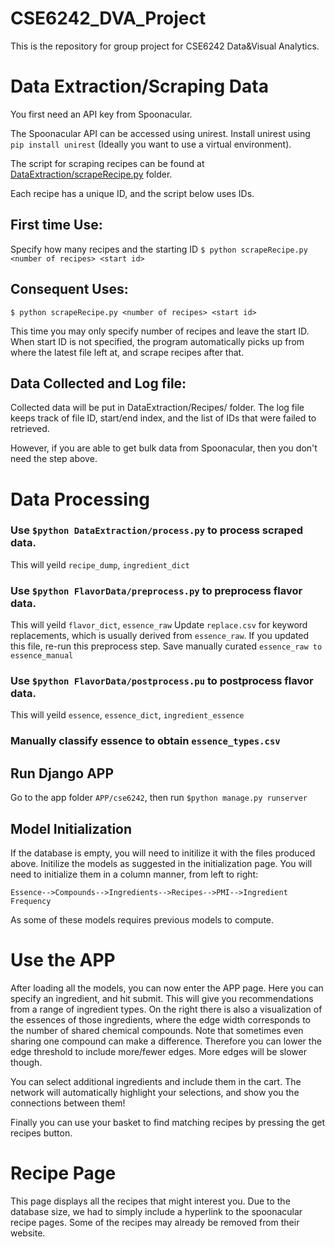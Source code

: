 # CSE6242_DVA_Project
This is the repository for group project for CSE6242 Data&Visual Analytics. 

# Data Extraction/Scraping Data
You first need an API key from Spoonacular. 

The Spoonacular API can be accessed using unirest. Install unirest using `pip install unirest` (Ideally you want to use a virtual environment).

The script for scraping recipes can be found at [DataExtraction/scrapeRecipe.py](DataExtraction) folder.

Each recipe has a unique ID, and the script below uses IDs. 

## First time Use:
Specify how many recipes and the starting ID `$ python scrapeRecipe.py <number of recipes> <start id>`

## Consequent Uses:
`$ python scrapeRecipe.py <number of recipes> <start id>`

This time you may only specify number of recipes and leave the start ID. When start ID is not specified, the program automatically picks up from where the latest file left at, and scrape recipes after that. 

## Data Collected and Log file:
Collected data will be put in DataExtraction/Recipes/ folder. The log file keeps track of file ID, start/end index, and the list of IDs that were failed to retrieved. 

However, if you are able to get bulk data from Spoonacular, then you don't need the step above.

# Data Processing

### Use `$python DataExtraction/process.py` to process scraped data.
 
This will yeild `recipe_dump`, `ingredient_dict`


### Use `$python FlavorData/preprocess.py` to preprocess flavor data.

This will yeild `flavor_dict`, `essence_raw`
Update `replace.csv` for keyword replacements, which is usually derived from `essence_raw`. If you updated this file, re-run this preprocess step. 
Save manually curated `essence_raw to` `essence_manual`

### Use `$python FlavorData/postprocess.pu` to postprocess flavor data.

This will yeild `essence`, `essence_dict`, `ingredient_essence`

### Manually classify essence to obtain `essence_types.csv`

## Run Django APP
Go to the app folder `APP/cse6242`, then run `$python manage.py runserver`
## Model Initialization
If the database is empty, you will need to initilize it with the files produced above. Initilize the models as suggested in the initialization page. You will need to initialize them in a column manner, from left to right: 

`Essence-->Compounds-->Ingredients-->Recipes-->PMI-->Ingredient Frequency`

As some of these models requires previous models to compute. 

# Use the APP
After loading all the models, you can now enter the APP page. Here you can specify an ingredient, and hit submit. This will give you recommendations from a range of ingredient types. On the right there is also a visualization of the essences of those ingredients, where the edge width corresponds to the number of shared chemical compounds. Note that sometimes even sharing one compound can make a difference. Therefore you can lower the edge threshold to include more/fewer edges. More edges will be slower though. 

You can select additional ingredients and include them in the cart. The network will automatically highlight your selections, and show you the connections between them!

Finally you can use your basket to find matching recipes by pressing the get recipes button.

# Recipe Page
This page displays all the recipes that might interest you. Due to the database size, we had to simply include a hyperlink to the spoonacular recipe pages. Some of the recipes may already be removed from their website. 
